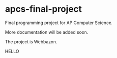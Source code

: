 apcs-final-project
==================

Final programming project for AP Computer Science.

More documentation will be added soon.

The project is Webbazon.

HELLO

